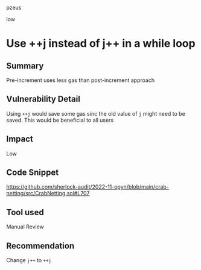 pzeus

low

# Use ++j instead of j++ in a while loop

## Summary
Pre-increment uses less gas than post-increment approach
## Vulnerability Detail
Using `++j` would save some gas sinc the old value of `j` might need to be saved. This would be beneficial to all users
## Impact
Low
## Code Snippet
https://github.com/sherlock-audit/2022-11-opyn/blob/main/crab-netting/src/CrabNetting.sol#L707
## Tool used

Manual Review

## Recommendation
Change `j++` to `++j`